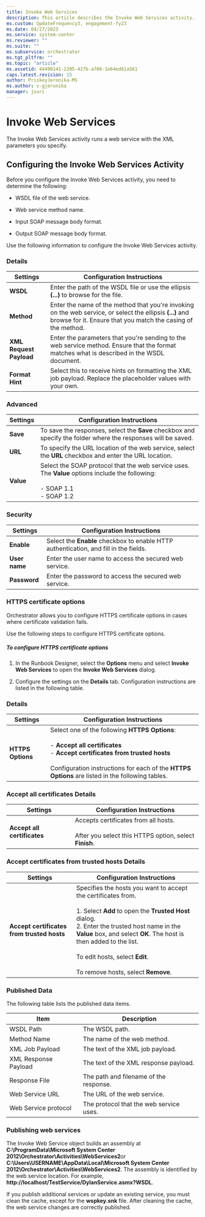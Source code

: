 ```yaml
---
title: Invoke Web Services 
description: This article describes the Invoke Web Services activity.
ms.custom: UpdateFrequency3, engagement-fy23
ms.date: 04/27/2023
ms.service: system-center
ms.reviewer: ""
ms.suite: ""
ms.subservice: orchestrator
ms.tgt_pltfrm: ""
ms.topic: "article"
ms.assetid: 44490141-2205-427b-a700-1e64ed61a561
caps.latest.revision: 15
author: PriskeyJeronika-MS
ms.author: v-gjeronika
manager: jsuri
---
```

# Invoke Web Services



The Invoke Web Services activity runs a web service with the XML parameters you specify.  

## Configuring the Invoke Web Services Activity  
 Before you configure the Invoke Web Services activity, you need to determine the following:  

- WSDL file of the web service.

- Web service method name.

- Input SOAP message body format.

- Output SOAP message body format.

Use the following information to configure the Invoke Web Services activity.  

### Details  

|Settings|Configuration Instructions|  
|--------------|--------------------------------|  
|**WSDL**|Enter the path of the WSDL file or use the ellipsis **(...)** to browse for the file.|  
|**Method**|Enter the name of the method that you're invoking on the web service, or select the ellipsis **(...)** and browse for it. Ensure that you match the casing of the method.|  
|**XML Request Payload**|Enter the parameters that you're sending to the web service method. Ensure that the format matches what is described in the WSDL document.|  
|**Format Hint**|Select this to receive hints on formatting the XML job payload. Replace the placeholder values with your own.|  

### Advanced  

|Settings|Configuration Instructions|  
|--------------|--------------------------------|  
|**Save**|To save the responses, select the **Save** checkbox and specify the folder where the responses will be saved.|  
|**URL**|To specify the URL location of the web service, select the **URL** checkbox and enter the URL location.|  
|**Value**|Select the SOAP protocol that the web service uses. The **Value** options include the following:<br /><br /> -   SOAP 1.1<br />-   SOAP 1.2|  

### Security  

|Settings|Configuration Instructions|  
|--------------|--------------------------------|  
|**Enable**|Select the **Enable** checkbox to enable HTTP authentication, and fill in the fields.|  
|**User name**|Enter the user name to access the secured web service.|  
|**Password**|Enter the password to access the secured web service.|  

###  <a name="BKMK_HTTPS"></a> HTTPS certificate options  
 Orchestrator allows you to configure HTTPS certificate options in cases where certificate validation fails.  

 Use the following steps to configure HTTPS certificate options.  

##### To configure HTTPS certificate options  

1.  In the Runbook Designer, select the **Options** menu and select **Invoke Web Services** to open the **Invoke Web Services** dialog.  

2.  Configure the settings on the **Details** tab. Configuration instructions are listed in the following table.  

### Details  

|Settings|Configuration Instructions|  
|--------------|--------------------------------|  
|**HTTPS Options**|Select one of the following **HTTPS Options**:<br /><br /> -   **Accept all certificates**<br />-   **Accept certificates from trusted hosts**<br /><br /> Configuration instructions for each of the **HTTPS Options** are listed in the following tables.|  

### Accept all certificates Details  

|Settings|Configuration Instructions|  
|--------------|--------------------------------|  
|**Accept all certificates**|Accepts certificates from all hosts.<br /><br /> After you select this HTTPS option, select **Finish**.|  

### Accept certificates from trusted hosts Details  

|Settings|Configuration Instructions|  
|--------------|--------------------------------|  
|**Accept certificates from trusted hosts**|Specifies the hosts you want to accept the certificates from.<br /><br /> 1.  Select **Add** to open the **Trusted Host** dialog.<br />2.  Enter the trusted host name in the **Value** box, and select **OK**. The host is then added to the list.<br /><br /> To edit hosts, select **Edit**.<br /><br /> To remove hosts, select **Remove**.|  

### Published Data  
 The following table lists the published data items.  

|Item|Description|  
|----------|-----------------|  
|WSDL Path|The WSDL path.|  
|Method Name|The name of the web method.|  
|XML Job Payload|The text of the XML job payload.|  
|XML Response Payload|The text of the XML response payload.|  
|Response File|The path and filename of the response.|  
|Web Service URL|The URL of the web service.|  
|Web Service protocol|The protocol that the web service uses.|  

### Publishing web services  
 The Invoke Web Service object builds an assembly at **C:\ProgramData\Microsoft System Center 2012\Orchestrator\Activities\WebServices2**or **C:\Users\USERNAME\AppData\Local\Microsoft System Center 2012\Orchestrator\Activities\WebServices2**. The assembly is identified by the web service location. For example, **http://localhost/TestService/DylanService.asmx?WSDL**.  

 If you publish additional services or update an existing service, you must clean the cache, except for the **wspkey.snk** file. After cleaning the cache, the web service changes are   correctly published.